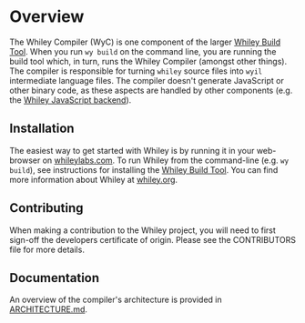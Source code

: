 # Overview

The Whiley Compiler (WyC) is one component of the larger [Whiley Build Tool](https://github.com/Whiley/WhileyBuildTool).  When you run `wy build` on the command line, you are running the build tool which, in turn, runs the Whiley Compiler (amongst other things).  The compiler is responsible for turning `whiley` source files into `wyil` intermediate language files.  The compiler doesn't generate JavaScript or other binary code, as these aspects are handled by other components (e.g. the [Whiley JavaScript backend](https://github.com/Whiley/Whiley2JavaScript/)).

## Installation

The easiest way to get started with Whiley is by running it in your web-browser on [whileylabs.com](http://whileylabs.com).  To run Whiley from the command-line (e.g. `wy build`), see instructions for installing the [Whiley Build Tool](https://github.com/Whiley/WhileyBuildTool).  You can find more information about Whiley at [whiley.org](https://whiley.org).

## Contributing

When making a contribution to the Whiley project, you will need to
first sign-off the developers certificate of origin.  Please see the
CONTRIBUTORS file for more details.

## Documentation

An overview of the compiler's architecture is provided in [ARCHITECTURE.md](ARCHITECTURE.md).

